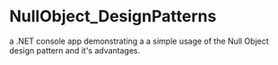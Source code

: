 # NullObject_DesignPatterns
a .NET console app demonstrating a a simple usage of the Null Object design pattern and it's advantages. 
